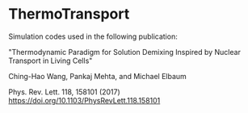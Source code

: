 # ThermoTransport
Simulation codes used in the following publication: 

"Thermodynamic Paradigm for Solution Demixing Inspired by Nuclear Transport in Living Cells"

Ching-Hao Wang, Pankaj Mehta, and Michael Elbaum

Phys. Rev. Lett. 118, 158101 (2017)
https://doi.org/10.1103/PhysRevLett.118.158101
